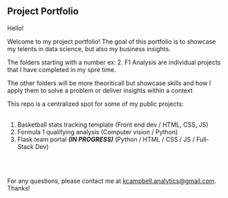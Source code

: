 <h2> Project Portfolio</h2>

Hello! 

Welcome to my project portfolio! The goal of this portfolio is to showcase my telents in data science, but also my business insights. 

The folders starting with a number ex: 2. F1 Analysis are individual projects that I have completed in my spre time. 

The other folders will be more theoriticall but showcase skills and how I apply them to solve a problem or deliver insights within a context

This repo is a centralized spot for some of my public projects:
<br>
<br>
1) Basketball stats tracking template (Front end dev / HTML, CSS, JS)<br>
2) Formula 1 qualifying analysis (Computer vision / Python) <br>
3) Flask team portal ***(IN PROGRESS)*** (Python / HTML / CSS / JS / Full-Stack Dev)
<br>
<br>

For any questions, please contact me at kcampbell.analytics@gmail.com. Thanks!





